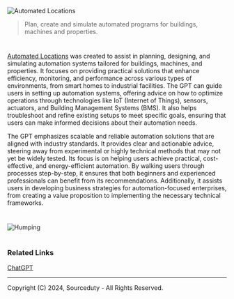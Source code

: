 ![Automated Locations](https://github.com/user-attachments/assets/9c0ce9a1-fc67-49a0-87b0-5f2c6de63def)

> Plan, create and simulate automated programs for buildings, machines and properties.

#

[Automated Locations](https://chatgpt.com/g/g-iU8UDR2rg-automated-locations) was created to assist in planning, designing, and simulating automation systems tailored for buildings, machines, and properties. It focuses on providing practical solutions that enhance efficiency, monitoring, and performance across various types of environments, from smart homes to industrial facilities. The GPT can guide users in setting up automation systems, offering advice on how to optimize operations through technologies like IoT (Internet of Things), sensors, actuators, and Building Management Systems (BMS). It also helps troubleshoot and refine existing setups to meet specific goals, ensuring that users can make informed decisions about their automation needs.

The GPT emphasizes scalable and reliable automation solutions that are aligned with industry standards. It provides clear and actionable advice, steering away from experimental or highly technical methods that may not yet be widely tested. Its focus is on helping users achieve practical, cost-effective, and energy-efficient automation. By walking users through processes step-by-step, it ensures that both beginners and experienced professionals can benefit from its recommendations. Additionally, it assists users in developing business strategies for automation-focused enterprises, from creating a value proposition to implementing the necessary technical frameworks.

#

![Humping](https://github.com/user-attachments/assets/680edef8-f4e5-4fae-b09e-be6ef7bd638a)

#
### Related Links

[ChatGPT](https://github.com/sourceduty/ChatGPT)

***
Copyright (C) 2024, Sourceduty - All Rights Reserved.
